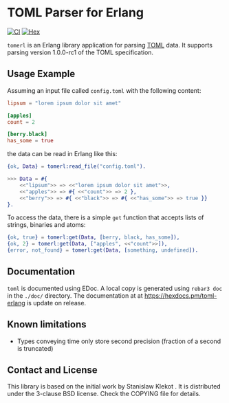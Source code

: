 TOML Parser for Erlang
======================

[![CI](https://github.com/filmor/tomerl/workflows/CI/badge.svg)](https://github.com/filmor/tomerl/actions)
[![Hex](https://img.shields.io/hexpm/v/tomerl)](https://hex.pm/packages/tomerl)

`tomerl` is an Erlang library application for parsing
[TOML](https://github.com/toml-lang/toml) data. It supports parsing version 1.0.0-rc1 of the TOML specification.

Usage Example
-------------

Assuming an input file called `config.toml` with the following content:

```toml
lipsum = "lorem ipsum dolor sit amet"

[apples]
count = 2

[berry.black]
has_some = true
```

the data can be read in Erlang like this:

```erlang
{ok, Data} = tomerl:read_file("config.toml").

>>> Data = #{
    <<"lipsum">> => <<"lorem ipsum dolor sit amet">>,
    <<"apples">> => #{ <<"count">> => 2 },
    <<"berry">> => #{ <<"black">> => #{ <<"has_some">> => true }}
}.
```

To access the data, there is a simple `get` function that accepts lists of strings, binaries and atoms:

```erlang
{ok, true} = tomerl:get(Data, [berry, black, has_some]),
{ok, 2} = tomerl:get(Data, ["apples", <<"count">>]),
{error, not_found} = tomerl:get(Data, [something, undefined]).
```

Documentation
-------------

`toml` is documented using EDoc. A local copy is generated using `rebar3 doc`
in the  `./doc/` directory. The documentation at 
at <https://hexdocs.pm/toml-erlang> is update on release.

Known limitations
-----------------

* Types conveying time only store second precision (fraction of a second is
  truncated)

Contact and License
-------------------

This library is based on the initial work by Stanislaw Klekot <dozzie at jarowit.net>.
It is distributed under the 3-clause BSD license. Check the COPYING file for
details.

[toml]: https://github.com/toml-lang/toml
